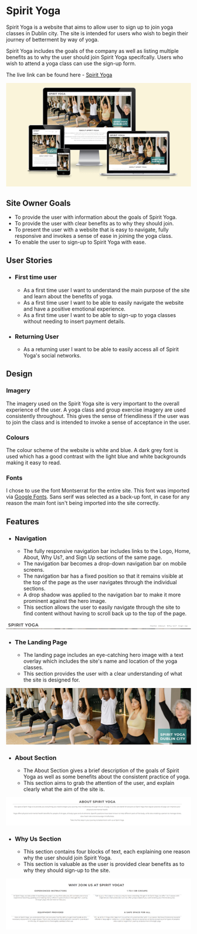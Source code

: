 # Spirit Yoga

Spirit Yoga is a website that aims to allow user to sign up to join yoga classes in Dublin city. The site is intended for users who wish to begin their journey of betterment by way of yoga. 

Spirit Yoga includes the goals of the company as well as listing multiple benefits as to why the user should join Spirit Yoga specifcally. Users who wish to attend a yoga class can use the sign-up form.

The live link can be found here - [Spirit Yoga](https://kayla-exe.github.io/spirit-yoga/)

![Spirit Yoga Am I Responsive Image](readme-images/amiresponsive.jpg)

## Site Owner Goals 
- To provide the user with information about the goals of Spirit Yoga.
- To provide the user with clear benefits as to why they should join.
- To present the user with a website that is easy to navigate, fully responsive and invokes a sense of ease in joining the yoga class.
- To enable the user to sign-up to Spirit Yoga with ease.

## User Stories
- ### First time user
  - As a first time user I want to understand the main purpose of the site and learn about the benefits of yoga.
  - As a first time user I want to be able to easily navigate the website and have a positive emotional experience. 
  - As a first time user I want to be able to sign-up to yoga classes without needing to insert payment details.

- ### Returning User
  - As a returning user I want to be able to easily access all of Spirit Yoga's social networks.

## Design

### Imagery
The imagery used on the Spirit Yoga site is very important to the overall experience of the user. A yoga class and group exercise imagery are used consistently throughout. This gives the sense of friendliness if the user was to join the class and is intended to invoke a sense of acceptance in the user.

### Colours
The colour scheme of the website is white and blue. A dark grey font is used which has a good contrast with the light blue and white backgrounds making it easy to read. 

### Fonts
I chose to use the font Montserrat for the entire site. This font was imported via [Google Fonts](https://fonts.google.com/). Sans serif was selected as a back-up font, in case for any reason the main font isn't being imported into the site correctly.

## Features
- ### Navigation

    - The fully responsive navigation bar includes links to the Logo, Home, About, Why Us?, and Sign Up sections of the same page.
    - The navigation bar becomes a drop-down navigation bar on mobile screens.
    - The navigation bar has a fixed position so that it remains visible at the top of the page as the user navigates through the individual sections. 
    - A drop shadow was applied to the navigation bar to make it more prominent against the hero image.
    - This section allows the user to easily navigate through the site to find content without having to scroll back up to the top of the page.

![Nav bar image](readme-images/navbar.png)

- ### The Landing Page
    - The landing page includes an eye-catching hero image with a text overlay which includes the site's name and location of the yoga classes.
    - This section provides the user with a clear understanding of what the site is designed for.

![Landing page image](readme-images/landingpage.jpg) 

- ### About Section
    - The About Section gives a brief description of the goals of Spirit Yoga as well as some benefits about the consistent practice of yoga.
    - This section aims to grab the attention of the user, and explain clearly what the aim of the site is.

![About section image](readme-images/aboutsection.png)

- ### Why Us Section
    - This section contains four blocks of text, each explaining one reason why the user should join Spirit Yoga.
    - This section is valuable as the user is provided clear benefits as to why they should sign-up to the site.

![Why Us section image](readme-images/whyus.png)